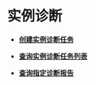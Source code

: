 # 实例诊断<a name="topic_300000011"></a>

 

-   **[创建实例诊断任务](创建实例诊断任务.md)**  

-   **[查询实例诊断任务列表](查询实例诊断任务列表.md)**  

-   **[查询指定诊断报告](查询指定诊断报告.md)**  


